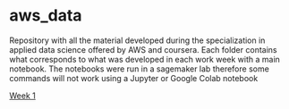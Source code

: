 # aws_data

Repository with all the material developed during the specialization in applied data science offered by AWS and coursera. Each folder contains what corresponds to what was developed in each work week with a main notebook. The notebooks were run in a sagemaker lab therefore some commands will not work using a Jupyter or Google Colab notebook

[Week 1](https://github.com/esjerome/aws_data/blob/main/week_1/C1_W1_Assignment.ipynb)
